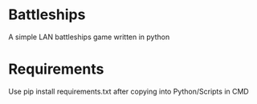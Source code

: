 # Battleships

A simple LAN battleships game written in python

# Requirements

Use pip install requirements.txt after copying into Python/Scripts in CMD

